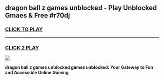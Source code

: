 
## dragon ball z games unblocked - Play Unblocked Gmaes & Free #r70dj
<h3>
<a href="https://news.freeplayer.one?title=dragon_ball_z_games_unblocked&ref=03M">CLICK TO PLAY</a></h3>
<hr>

<h3>
<a href="https://news.freeplayer.one?title=dragon_ball_z_games_unblocked&ref=03M">CLICK 2 PLAY</a>
  
</h3>

<a href="https://news.freeplayer.one?title=dragon_ball_z_games_unblocked&ref=03M"><img src="https://clearcache.store/games.png"></a>


**dragon ball z games unblocked games unblocked: Your Gateway to Fun and Accessible Online Gaming**
